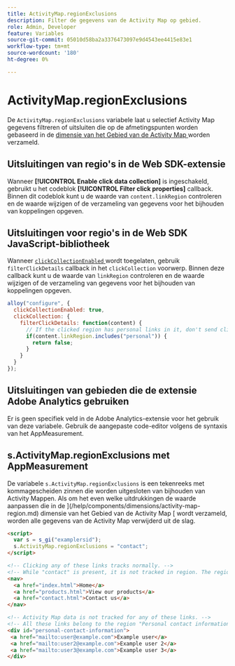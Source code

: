 ```yaml
---
title: ActivityMap.regionExclusions
description: Filter de gegevens van de Activity Map op gebied.
role: Admin, Developer
feature: Variables
source-git-commit: 05010d58ba2a3376473097e9d4543ee4415e83e1
workflow-type: tm+mt
source-wordcount: '180'
ht-degree: 0%

---
```


# ActivityMap.regionExclusions

De `ActivityMap.regionExclusions` variabele laat u selectief Activity Map gegevens filtreren of uitsluiten die op de afmetingspunten worden gebaseerd in de [ dimensie van het Gebied van de Activity Map ](/help/components/dimensions/activity-map-region.md) worden verzameld.

## Uitsluitingen van regio&#39;s in de Web SDK-extensie

Wanneer **[!UICONTROL Enable click data collection]** is ingeschakeld, gebruikt u het codeblok **[!UICONTROL Filter click properties]** callback. Binnen dit codeblok kunt u de waarde van `content.linkRegion` controleren en de waarde wijzigen of de verzameling van gegevens voor het bijhouden van koppelingen opgeven.

## Uitsluitingen voor regio&#39;s in de Web SDK JavaScript-bibliotheek

Wanneer [`clickCollectionEnabled` ](https://experienceleague.adobe.com/en/docs/experience-platform/web-sdk/commands/configure/clickcollectionenabled) wordt toegelaten, gebruik `filterClickDetails` callback in het `clickCollection` voorwerp. Binnen deze callback kunt u de waarde van `linkRegion` controleren en de waarde wijzigen of de verzameling van gegevens voor het bijhouden van koppelingen opgeven.

```js
alloy("configure", {
  clickCollectionEnabled: true,
  clickCollection: {
    filterClickDetails: function(content) {
      // If the clicked region has personal links in it, don't send click data
      if(content.linkRegion.includes("personal")) {
        return false;
      }
    }
  }
});
```

## Uitsluitingen van gebieden die de extensie Adobe Analytics gebruiken

Er is geen specifiek veld in de Adobe Analytics-extensie voor het gebruik van deze variabele. Gebruik de aangepaste code-editor volgens de syntaxis van het AppMeasurement.

## s.ActivityMap.regionExclusions met AppMeasurement

De variabele `s.ActivityMap.regionExclusions` is een tekenreeks met kommagescheiden zinnen die worden uitgesloten van bijhouden van Activity Mappen. Als om het even welke uitdrukkingen de waarde aanpassen die in de ](/help/components/dimensions/activity-map-region.md) dimensie van het Gebied van de Activity Map [ wordt verzameld, worden alle gegevens van de Activity Map verwijderd uit de slag.

```html
<script>
  var s = s_gi("examplersid");
  s.ActivityMap.regionExclusions = "contact";
</script>

<!-- Clicking any of these links tracks normally. -->
<!-- While "contact" is present, it is not tracked in region. The region is "nav" -->
<nav>
  <a href="index.html">Home</a>
  <a href="products.html">View our products</a>
  <a href="contact.html">Contact us</a>
</nav>

<!-- Activity Map data is not tracked for any of these links. -->
<!-- All these links belong to the region "Personal contact information" -->
<div id="personal-contact-information">
 <a href="mailto:user@example.com">Example user</a>
 <a href="mailto:user2@example.com">Example user 2</a>
 <a href="mailto:user3@example.com">Example user 3</a>
</div>
```
